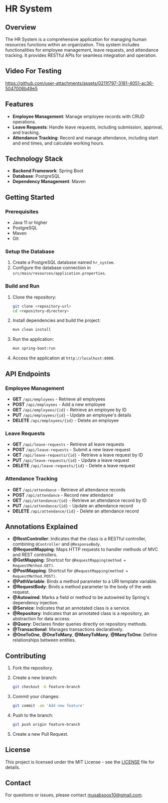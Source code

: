 # HR System

## Overview

The HR System is a comprehensive application for managing human resources functions within an organization. This system includes functionalities for employee management, leave requests, and attendance tracking. It provides RESTful APIs for seamless integration and operation.

## Video For Testing



https://github.com/user-attachments/assets/0211f797-3181-4051-ac36-5047006b49e5




## Features

- **Employee Management**: Manage employee records with CRUD operations.
- **Leave Requests**: Handle leave requests, including submission, approval, and tracking.
- **Attendance Tracking**: Record and manage attendance, including start and end times, and calculate working hours.

## Technology Stack

- **Backend Framework**: Spring Boot
- **Database**: PostgreSQL
- **Dependency Management**: Maven

## Getting Started

### Prerequisites

- Java 11 or higher
- PostgreSQL
- Maven
- Git

### Setup the Database

1. Create a PostgreSQL database named `hr_system`.
2. Configure the database connection in `src/main/resources/application.properties`.

### Build and Run

1. Clone the repository:

    ```bash
    git clone <repository-url>
    cd <repository-directory>
    ```

2. Install dependencies and build the project:

    ```bash
    mvn clean install
    ```

3. Run the application:

    ```bash
    mvn spring-boot:run
    ```

4. Access the application at `http://localhost:8080`.

## API Endpoints

### Employee Management

- **GET** `/api/employees` - Retrieve all employees
- **POST** `/api/employees` - Add a new employee
- **GET** `/api/employees/{id}` - Retrieve an employee by ID
- **PUT** `/api/employees/{id}` - Update an employee's details
- **DELETE** `/api/employees/{id}` - Delete an employee

### Leave Requests

- **GET** `/api/leave-requests` - Retrieve all leave requests
- **POST** `/api/leave-requests` - Submit a new leave request
- **GET** `/api/leave-requests/{id}` - Retrieve a leave request by ID
- **PUT** `/api/leave-requests/{id}` - Update a leave request
- **DELETE** `/api/leave-requests/{id}` - Delete a leave request

### Attendance Tracking

- **GET** `/api/attendance` - Retrieve all attendance records
- **POST** `/api/attendance` - Record new attendance
- **GET** `/api/attendance/{id}` - Retrieve an attendance record by ID
- **PUT** `/api/attendance/{id}` - Update an attendance record
- **DELETE** `/api/attendance/{id}` - Delete an attendance record

## Annotations Explained

- **@RestController**: Indicates that the class is a RESTful controller, combining `@Controller` and `@ResponseBody`.
- **@RequestMapping**: Maps HTTP requests to handler methods of MVC and REST controllers.
- **@GetMapping**: Shortcut for `@RequestMapping(method = RequestMethod.GET)`.
- **@PostMapping**: Shortcut for `@RequestMapping(method = RequestMethod.POST)`.
- **@PathVariable**: Binds a method parameter to a URI template variable.
- **@RequestBody**: Binds a method parameter to the body of the web request.
- **@Autowired**: Marks a field or method to be autowired by Spring's dependency injection.
- **@Service**: Indicates that an annotated class is a service.
- **@Repository**: Indicates that an annotated class is a repository, an abstraction for data access.
- **@Query**: Declares finder queries directly on repository methods.
- **@Transactional**: Manages transactions declaratively.
- **@OneToOne**, **@OneToMany**, **@ManyToMany**, **@ManyToOne**: Define relationships between entities.

## Contributing

1. Fork the repository.
2. Create a new branch:

    ```bash
    git checkout -b feature-branch
    ```

3. Commit your changes:

    ```bash
    git commit -am 'Add new feature'
    ```

4. Push to the branch:

    ```bash
    git push origin feature-branch
    ```

5. Create a new Pull Request.

## License

This project is licensed under the MIT License - see the [LICENSE](LICENSE) file for details.

## Contact

For questions or issues, please contact [musabsoos10@gmail.com](mailto:musabsoos10@gmail.com).
